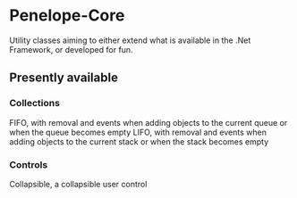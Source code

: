# Penelope-Core
Utility classes aiming to either extend what is available in the .Net Framework, or developed for fun.

## Presently available
### Collections
FIFO, with removal and events when adding objects to the current queue or when the queue becomes empty
LIFO, with removal and events when adding objects to the current stack or when the stack becomes empty
### Controls
Collapsible, a collapsible user control
